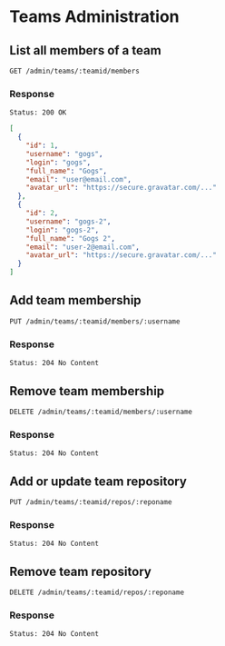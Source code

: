 # Teams Administration

## List all members of a team

```
GET /admin/teams/:teamid/members
```

### Response

```
Status: 200 OK
```
```json
[
  {
    "id": 1,
    "username": "gogs",
    "login": "gogs",
    "full_name": "Gogs",
    "email": "user@email.com",
    "avatar_url": "https://secure.gravatar.com/..."
  },
  {
    "id": 2,
    "username": "gogs-2",
    "login": "gogs-2",
    "full_name": "Gogs 2",
    "email": "user-2@email.com",
    "avatar_url": "https://secure.gravatar.com/..."
  }
]
```

## Add team membership

```
PUT /admin/teams/:teamid/members/:username
```

### Response

```
Status: 204 No Content
```

## Remove team membership

```
DELETE /admin/teams/:teamid/members/:username
```

### Response

```
Status: 204 No Content
```

## Add or update team repository

```
PUT /admin/teams/:teamid/repos/:reponame
```

### Response

```
Status: 204 No Content
```

## Remove team repository

```
DELETE /admin/teams/:teamid/repos/:reponame
```

### Response

```
Status: 204 No Content
```

